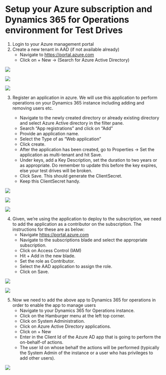 # Setup your Azure subscription and Dynamics 365 for Operations environment for Test Drives

1.	Login to your Azure management portal
2.	Create a new tenant in AAD (if not available already)
      *    Navigate to https://portal.azure.com
      *    Click on + New ->  (Search for Azure Active Directory)

![](https://github.com/Azure/AzureTestDrive/blob/master/AzureTestDriveImages/SetupSub1.jpg)

![](https://github.com/Azure/AzureTestDrive/blob/master/AzureTestDriveImages/SetupSub2.jpg)

![](https://github.com/Azure/AzureTestDrive/blob/master/AzureTestDriveImages/SetupSub3.jpg)

3. 	Register an application in azure. We will use this application to perform operations on your Dynamics 365 instance including adding and removing users etc. 

      *    Navigate to the newly created directory or already existing directory and select Azure Active directory in the filter pane.
      *    Search “App registrations” and click on “Add”
      *    Provide an application name.
      *    Select the Type of as “Web application”
      *    Click create.
      *    After the application has been created, go to  Properties -> Set the application as multi-tenant and hit Save.
      *    Under keys, add a Key Description, set the duration to two years or as appropriate. Do remember to update this before the key expires, else your test drives will be broken. 
      *    Click Save. This should generate the ClientSecret. 
      *    Keep this ClientSecret handy.

![](https://github.com/Azure/AzureTestDrive/blob/master/AzureTestDriveImages/SetupSub4.jpg)

![](https://github.com/Azure/AzureTestDrive/blob/master/AzureTestDriveImages/SetupSub5.jpg)

![](https://github.com/Azure/AzureTestDrive/blob/master/AzureTestDriveImages/SetupSub6.jpg)

4. Given, we’re using the application to deploy to the subscription, we need to add the application as a contributor on the subscription. The instructions for these are as below:
      *    Navigate https://portal.azure.com
      *    Navigate to the subscriptions blade and select the appropriate subscription.
      *    Click on Access Control (IAM)
      *    Hit + Add in the new blade.
      *    Set the role as Contributor.
      *    Select the AAD application to assign the role. 
      *    Click on Save.
      
![](https://github.com/Azure/AzureTestDrive/blob/master/AzureTestDriveImages/SetupSub8.jpg)

![](https://github.com/Azure/AzureTestDrive/blob/master/AzureTestDriveImages/SetupSub9.jpg)

5. Now we need to add the above app to Dynamics 365 for operations in order to enable the app to manage users
      *    Navigate to your Dynamics 365 for Operations instance.
      *    Click on the Hamburger menu at the left top corner.
      *    Click on System Administration.
      *    Click on Azure Active Directory applications.
      *    Click on + New
      *    Enter in the Client Id of the Azure AD app that is going to perform the on-behalf-of actions.
      *    The user Id on whose behalf the actions will be performed (typically the System Admin of the instance or a user who has privileges to add other users).

![](https://github.com/Azure/AzureTestDrive/blob/master/AzureTestDriveImages/Dynamics365OperationsAddApp.png)
